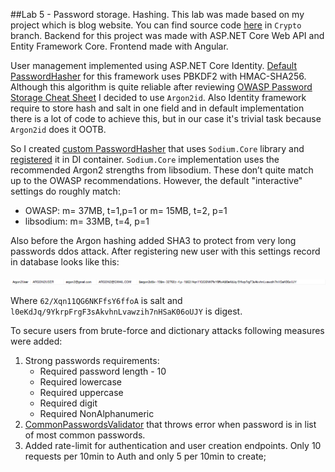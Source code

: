 ##Lab 5 - Password storage. Hashing.
This lab was made based on my project which is blog website. 
You can find source code [here](https://github.com/DrHopping/BlogProject/tree/Crypto) in `Crypto` branch.
Backend for this project was made with ASP.NET Core Web API and Entity Framework Core.
Frontend made with Angular.

User management implemented using ASP.NET Core Identity. 
[Default PasswordHasher](https://github.com/dotnet/aspnetcore/blob/main/src/Identity/Extensions.Core/src/PasswordHasher.cs) for this framework uses PBKDF2 with HMAC-SHA256. 
Although this algorithm is quite reliable after reviewing [OWASP Password Storage Cheat Sheet](https://cheatsheetseries.owasp.org/cheatsheets/Password_Storage_Cheat_Sheet.html)
I decided to use `Argon2id`. Also Identity framework require to store hash and salt in one field and in default implementation there is a lot of code 
to achieve this, but in our case it's trivial task because `Argon2id` does it OOTB.

So I created [custom PasswordHasher](https://github.com/DrHopping/BlogProject/blob/Crypto/Blog/Hashing/Argon2PasswordHasher.cs) 
that uses `Sodium.Core` library and [registered](https://github.com/DrHopping/BlogProject/blob/Crypto/Blog/Extensions/ServiceExtensions.cs) it in DI container.
`Sodium.Core` implementation uses the recommended Argon2 strengths from libsodium. These don’t quite match up to the OWASP recommendations. 
However, the default "interactive" settings do roughly match:
 - OWASP: m= 37MB, t=1,p=1 or m= 15MB, t=2, p=1
 - libsodium: m= 33MB, t=4, p=1

Also before the Argon hashing added SHA3 to protect from very long passwords ddos attack.
After registering new user with this settings record in database looks like this:

![](resources\db-record.png)

Where `62/Xqn11QG6NKFfsY6ffoA` is salt and `l0eKdJq/9YkrpFrgF3sAkvhnLvawzih7nHSaK06oUJY` is digest.

To secure users from brute-force and dictionary attacks following measures were added:
1. Strong passwords requirements: 
    - Required password length - 10
    - Required lowercase
    - Required uppercase
    - Required digit
    - Required NonAlphanumeric
2. [CommonPasswordsValidator](https://github.com/DrHopping/BlogProject/blob/Crypto/Blog/Validators/CommonPasswordsValidator.cs) 
that throws error when password is in list of most common passwords.
3. Added rate-limit for authentication and user creation endpoints. Only 10 requests per 10min to Auth and only 5 per 10min to create;

